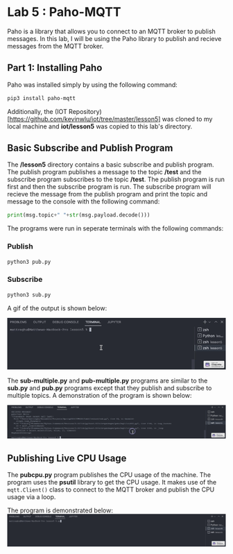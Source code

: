 # Lab 5 : Paho-MQTT

Paho is a library that allows you to connect to an MQTT broker to publish messages. In this lab, I will be using the Paho library to publish and recieve messages from the MQTT broker.

## Part 1: Installing Paho

Paho was installed simply by using the following command:

```bash
pip3 install paho-mqtt
```

Additionally, the (IOT Repository)[https://github.com/kevinwlu/iot/tree/master/lesson5] was cloned to my local machine and **iot/lesson5** was copied to this lab's directory.

## Basic Subscribe and Publish Program

The **/lesson5** directory contains a basic subscribe and publish program. The publish program publishes a message to the topic **/test** and the subscribe program subscribes to the topic **/test**. The publish program is run first and then the subscribe program is run. The subscribe program will recieve the message from the publish program and print the topic and message to the console with the following command:

```python
print(msg.topic+" "+str(msg.payload.decode()))
```

The programs were run in seperate terminals with the following commands:

### Publish

```bash
python3 pub.py
```

### Subscribe

```bash
python3 sub.py
```

A gif of the output is shown below:

![Publish and Subscribe](./Media/BasicSubPub.gif)

The **sub-multiple.py** and **pub-multiple.py** programs are similar to the **sub.py** and **pub.py** programs except that they publish and subscribe to multiple topics. A demonstration of the program is shown below:

![Publish and Subscribe Multiple](./Media/SubPubMultiple.gif)

## Publishing Live CPU Usage

The **pubcpu.py** program publishes the CPU usage of the machine. The program uses the **psutil** library to get the CPU usage. It makes use of the `mqtt.Client()` class to connect to the MQTT broker and publish the CPU usage via a loop.

The program is demonstrated below:
![Publish CPU Usage](./Media/SubPubCPU.gif)
